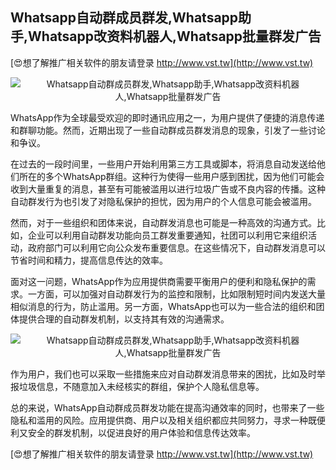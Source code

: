 ## **Whatsapp自动群成员群发,Whatsapp助手,Whatsapp改资料机器人,Whatsapp批量群发广告**

[😍想了解推广相关软件的朋友请登录 http://www.vst.tw](http://www.vst.tw)

 <center><img src="https://vst.tw/MP4/tuiguang/png/1.png" alt="Whatsapp自动群成员群发,Whatsapp助手,Whatsapp改资料机器人,Whatsapp批量群发广告"></center>

WhatsApp作为全球最受欢迎的即时通讯应用之一，为用户提供了便捷的消息传递和群聊功能。然而，近期出现了一些自动群成员群发消息的现象，引发了一些讨论和争议。

在过去的一段时间里，一些用户开始利用第三方工具或脚本，将消息自动发送给他们所在的多个WhatsApp群组。这种行为使得一些用户感到困扰，因为他们可能会收到大量重复的消息，甚至有可能被滥用以进行垃圾广告或不良内容的传播。这种自动群发行为也引发了对隐私保护的担忧，因为用户的个人信息可能会被滥用。

然而，对于一些组织和团体来说，自动群发消息也可能是一种高效的沟通方式。比如，企业可以利用自动群发功能向员工群发重要通知，社团可以利用它来组织活动，政府部门可以利用它向公众发布重要信息。在这些情况下，自动群发消息可以节省时间和精力，提高信息传达的效率。

面对这一问题，WhatsApp作为应用提供商需要平衡用户的便利和隐私保护的需求。一方面，可以加强对自动群发行为的监控和限制，比如限制短时间内发送大量相似消息的行为，防止滥用。另一方面，WhatsApp也可以为一些合法的组织和团体提供合理的自动群发机制，以支持其有效的沟通需求。

 <center><img src="https://vst.tw/MP4/tuiguang/png/0.png" alt="Whatsapp自动群成员群发,Whatsapp助手,Whatsapp改资料机器人,Whatsapp批量群发广告"></center>

作为用户，我们也可以采取一些措施来应对自动群发消息带来的困扰，比如及时举报垃圾信息，不随意加入未经核实的群组，保护个人隐私信息等。

总的来说，WhatsApp自动群成员群发功能在提高沟通效率的同时，也带来了一些隐私和滥用的风险。应用提供商、用户以及相关组织都应共同努力，寻求一种既便利又安全的群发机制，以促进良好的用户体验和信息传达效率。

[😍想了解推广相关软件的朋友请登录 http://www.vst.tw](http://www.vst.tw)



